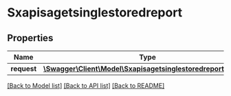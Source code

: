 # Sxapisagetsinglestoredreport

## Properties
Name | Type | Description | Notes
------------ | ------------- | ------------- | -------------
**request** | [**\Swagger\Client\Model\SxapisagetsinglestoredreportRequest**](SxapisagetsinglestoredreportRequest.md) |  | [optional] 

[[Back to Model list]](../README.md#documentation-for-models) [[Back to API list]](../README.md#documentation-for-api-endpoints) [[Back to README]](../README.md)



